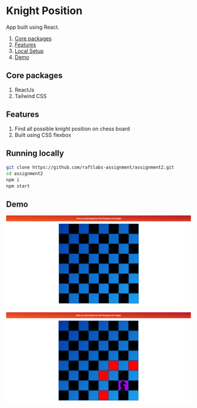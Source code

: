# Knight Position

App built using React.

1. [Core packages](#core-packages)
2. [Features](#features)
3. [Local Setup](#running-locally)
4. [Demo](#demo)

## Core packages

1. ReactJs
2. Tailwind CSS

## Features

1. Find all possible knight position on chess board
2. Built using CSS flexbox

## Running locally

```bash
git clone https://github.com/raftlabs-assignment/assignment2.git
cd assignment2
npm i
npm start
```

## Demo

![landing](/assignment2/demo/Screenshotk1.png)

![knight placed](/assignment2/demo/Screenshotk2.png)

